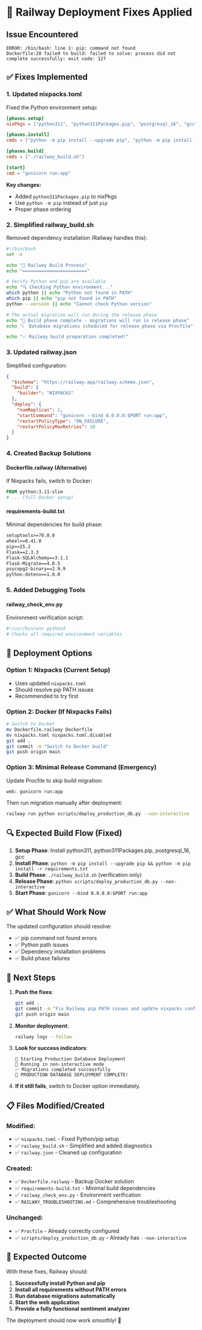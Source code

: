 # 🔧 Railway Deployment Fixes Applied

## Issue Encountered
```
ERROR: /bin/bash: line 1: pip: command not found
Dockerfile:20 failed to build: failed to solve: process did not complete successfully: exit code: 127
```

## ✅ Fixes Implemented

### 1. **Updated nixpacks.toml**
Fixed the Python environment setup:
```toml
[phases.setup]
nixPkgs = ["python311", "python311Packages.pip", "postgresql_16", "gcc"]

[phases.install]
cmds = ["python -m pip install --upgrade pip", "python -m pip install -r requirements.txt"]

[phases.build]
cmds = ["./railway_build.sh"]

[start]
cmd = "gunicorn run:app"
```

**Key changes:**
- Added `python311Packages.pip` to nixPkgs
- Use `python -m pip` instead of just `pip`
- Proper phase ordering

### 2. **Simplified railway_build.sh**
Removed dependency installation (Railway handles this):
```bash
#!/bin/bash
set -e

echo "🚀 Railway Build Process"
echo "========================"

# Verify Python and pip are available
echo "🔍 Checking Python environment..."
which python || echo "Python not found in PATH"
which pip || echo "pip not found in PATH"
python --version || echo "Cannot check Python version"

# The actual migration will run during the release phase
echo "🔧 Build phase complete - migrations will run in release phase"
echo "ℹ️  Database migrations scheduled for release phase via Procfile"

echo "✅ Railway build preparation completed!"
```

### 3. **Updated railway.json**
Simplified configuration:
```json
{
  "$schema": "https://railway.app/railway.schema.json",
  "build": {
    "builder": "NIXPACKS"
  },
  "deploy": {
    "numReplicas": 1,
    "startCommand": "gunicorn --bind 0.0.0.0:$PORT run:app",
    "restartPolicyType": "ON_FAILURE",
    "restartPolicyMaxRetries": 10
  }
}
```

### 4. **Created Backup Solutions**

#### Dockerfile.railway (Alternative)
If Nixpacks fails, switch to Docker:
```dockerfile
FROM python:3.11-slim
# ... (full Docker setup)
```

#### requirements-build.txt
Minimal dependencies for build phase:
```txt
setuptools>=70.0.0
wheel>=0.41.0
pip>=25.2
Flask==2.3.3
Flask-SQLAlchemy==3.1.1
Flask-Migrate==4.0.5
psycopg2-binary==2.9.9
python-dotenv==1.0.0
```

### 5. **Added Debugging Tools**

#### railway_check_env.py
Environment verification script:
```python
#!/usr/bin/env python3
# Checks all required environment variables
```

## 🚀 Deployment Options

### Option 1: Nixpacks (Current Setup)
- Uses updated `nixpacks.toml`
- Should resolve pip PATH issues
- Recommended to try first

### Option 2: Docker (If Nixpacks Fails)
```bash
# Switch to Docker
mv Dockerfile.railway Dockerfile
mv nixpacks.toml nixpacks.toml.disabled
git add .
git commit -m "Switch to Docker build"
git push origin main
```

### Option 3: Minimal Release Command (Emergency)
Update Procfile to skip build migration:
```
web: gunicorn run:app
```
Then run migration manually after deployment:
```bash
railway run python scripts/deploy_production_db.py --non-interactive
```

## 🔍 Expected Build Flow (Fixed)

1. **Setup Phase**: Install python311, python311Packages.pip, postgresql_16, gcc
2. **Install Phase**: `python -m pip install --upgrade pip && python -m pip install -r requirements.txt`
3. **Build Phase**: `./railway_build.sh` (verification only)
4. **Release Phase**: `python scripts/deploy_production_db.py --non-interactive`
5. **Start Phase**: `gunicorn --bind 0.0.0.0:$PORT run:app`

## ✅ What Should Work Now

The updated configuration should resolve:
- ✅ pip command not found errors
- ✅ Python path issues
- ✅ Dependency installation problems
- ✅ Build phase failures

## 🎯 Next Steps

1. **Push the fixes**:
   ```bash
   git add .
   git commit -m "Fix Railway pip PATH issues and update nixpacks config"
   git push origin main
   ```

2. **Monitor deployment**:
   ```bash
   railway logs --follow
   ```

3. **Look for success indicators**:
   ```
   🚀 Starting Production Database Deployment
   🤖 Running in non-interactive mode
   ✅ Migrations completed successfully
   🎉 PRODUCTION DATABASE DEPLOYMENT COMPLETE!
   ```

4. **If it still fails**, switch to Docker option immediately.

## 📋 Files Modified/Created

### Modified:
- ✅ `nixpacks.toml` - Fixed Python/pip setup
- ✅ `railway_build.sh` - Simplified and added diagnostics
- ✅ `railway.json` - Cleaned up configuration

### Created:
- ✅ `Dockerfile.railway` - Backup Docker solution
- ✅ `requirements-build.txt` - Minimal build dependencies
- ✅ `railway_check_env.py` - Environment verification
- ✅ `RAILWAY_TROUBLESHOOTING.md` - Comprehensive troubleshooting

### Unchanged:
- ✅ `Procfile` - Already correctly configured
- ✅ `scripts/deploy_production_db.py` - Already has `--non-interactive`

## 🎉 Expected Outcome

With these fixes, Railway should:
1. **Successfully install Python and pip**
2. **Install all requirements without PATH errors**
3. **Run database migrations automatically**
4. **Start the web application**
5. **Provide a fully functional sentiment analyzer**

The deployment should now work smoothly! 🚀